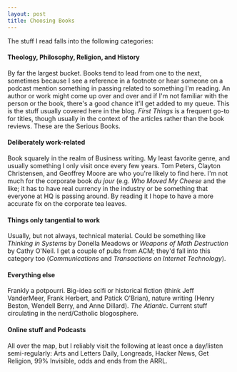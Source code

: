 ```yaml
---
layout: post
title: Choosing Books
---
```

The stuff I read falls into the following categories:

#### Theology, Philosophy, Religion, and History
By far the largest bucket. Books tend to lead from one to the next, sometimes because I see a reference in a footnote or hear someone on a podcast mention something in passing related to something I'm reading. An author or work might come up over and over and if I'm not familiar with the person or the book, there's a good chance it'll get added to my queue. This is the stuff usually covered here in the blog. _First Things_ is a frequent go-to for titles, though usually in the context of the articles rather than the book reviews. These are the Serious Books. 

#### Deliberately work-related 
Book squarely in the realm of Business writing. My least favorite genre, and usually something I only visit once every few years. Tom Peters, Clayton Christensen, and Geoffrey Moore are who you're likely to find here. I'm not much for the corporate book _du jour_ (e.g. _Who Moved My Cheese_ and the like; it has to have real currency in the industry or be something that everyone at HQ is passing around. By reading it I hope to have a more accurate fix on the corporate tea leaves. 

#### Things only tangential to work
Usually, but not always, technical material. Could be something like _Thinking in Systems_ by Donella Meadows or _Weapons of Math Destruction_ by Cathy O'Neil. I get a couple of pubs from ACM; they'd fall into this category too (_Communications_ and _Transactions on Internet Technology_). 

#### Everything else
Frankly a potpourri. Big-idea scifi or historical fiction (think Jeff VanderMeer, Frank Herbert, and Patick O'Brian), nature writing (Henry Beston, Wendell Berry, and Anne Dillard). _The Atlantic_. Current stuff circulating in the nerd/Catholic blogosphere.

#### Online stuff and Podcasts
All over the map, but I reliably visit the following at least once a day/listen semi-regularly: Arts and Letters Daily, Longreads, Hacker News, Get Religion, 99% Invisible, odds and ends from the ARRL.
